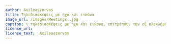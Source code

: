 ```yaml
---
author: Axileaszervos
title: Τηλεδιασκέψεις με ήχο και εικόνα
image_url: /images/Meetings..jpg
caption: ι τηλεδιασκέψεις με ήχο και εικόνα, επιτρέπουν την εξ ολοκλήρου υλοποίηση απομακρυσμένων μαθημάτων. Με δυνατότητες όπως, ο διαδραστικός πίνακας, η κοινή χρήση οθόνης και η ζωντανή μετάδοση, ο εκπαιδευτικός μπορεί να πραγματοποιήσει μαθήματα, χωρίς εκπτώσεις ως προς την ποιότητα και την λειτουργία του.
license_url:
license_text:  Axileaszervos
---
```

